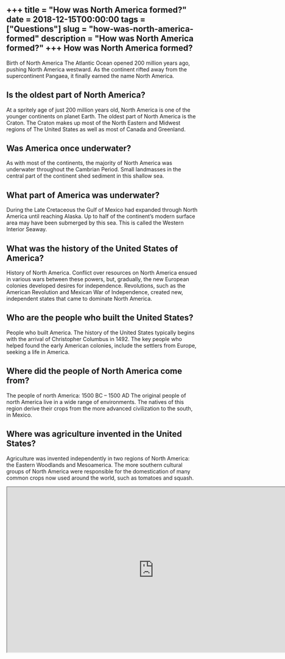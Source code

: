 +++
title = "How was North America formed?"
date = 2018-12-15T00:00:00
tags = ["Questions"]
slug = "how-was-north-america-formed"
description = "How was North America formed?"
+++
How was North America formed?
-----------------------------

Birth of North America The Atlantic Ocean opened 200 million years ago, pushing North America westward. As the continent rifted away from the supercontinent Pangaea, it finally earned the name North America.

Is the oldest part of North America?
------------------------------------

At a spritely age of just 200 million years old, North America is one of the younger continents on planet Earth. The oldest part of North America is the Craton. The Craton makes up most of the North Eastern and Midwest regions of The United States as well as most of Canada and Greenland.

Was America once underwater?
----------------------------

As with most of the continents, the majority of North America was underwater throughout the Cambrian Period. Small landmasses in the central part of the continent shed sediment in this shallow sea.

What part of America was underwater?
------------------------------------

During the Late Cretaceous the Gulf of Mexico had expanded through North America until reaching Alaska. Up to half of the continent’s modern surface area may have been submerged by this sea. This is called the Western Interior Seaway.

What was the history of the United States of America?
-----------------------------------------------------

History of North America. Conflict over resources on North America ensued in various wars between these powers, but, gradually, the new European colonies developed desires for independence. Revolutions, such as the American Revolution and Mexican War of Independence, created new, independent states that came to dominate North America.

Who are the people who built the United States?
-----------------------------------------------

People who built America. The history of the United States typically begins with the arrival of Christopher Columbus in 1492. The key people who helped found the early American colonies, include the settlers from Europe, seeking a life in America.

Where did the people of North America come from?
------------------------------------------------

The people of north America: 1500 BC – 1500 AD The original people of north America live in a wide range of environments. The natives of this region derive their crops from the more advanced civilization to the south, in Mexico.

Where was agriculture invented in the United States?
----------------------------------------------------

Agriculture was invented independently in two regions of North America: the Eastern Woodlands and Mesoamerica. The more southern cultural groups of North America were responsible for the domestication of many common crops now used around the world, such as tomatoes and squash.

<iframe allow="accelerometer; autoplay; clipboard-write; encrypted-media; gyroscope; picture-in-picture" allowfullscreen="" class="__youtube_prefs__  epyt-is-override  no-lazyload" data-no-lazy="1" data-origheight="433" data-origwidth="770" data-skipgform_ajax_framebjll="" height="433" id="_ytid_64194" loading="lazy" src="https://www.youtube.com/embed/rcSmqgFVUpU?enablejsapi=1&autoplay=0&cc_load_policy=0&cc_lang_pref=&iv_load_policy=1&loop=0&modestbranding=0&rel=1&fs=1&playsinline=0&autohide=2&theme=dark&color=red&controls=1&" title="YouTube player" width="770"></iframe>